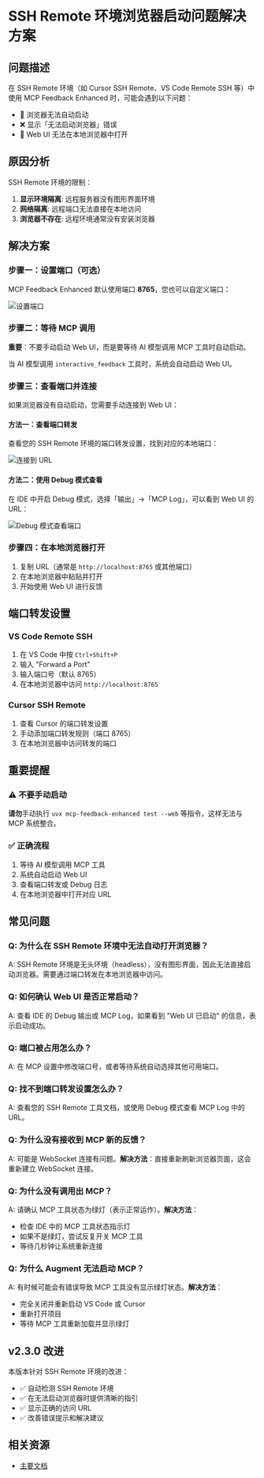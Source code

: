 # SSH Remote 环境浏览器启动问题解决方案

## 问题描述

在 SSH Remote 环境（如 Cursor SSH Remote、VS Code Remote SSH 等）中使用 MCP Feedback Enhanced 时，可能会遇到以下问题：

- 🚫 浏览器无法自动启动
- ❌ 显示「无法启动浏览器」错误
- 🔗 Web UI 无法在本地浏览器中打开

## 原因分析

SSH Remote 环境的限制：
1. **显示环境隔离**: 远程服务器没有图形界面环境
2. **网络隔离**: 远程端口无法直接在本地访问
3. **浏览器不存在**: 远程环境通常没有安装浏览器

## 解决方案

### 步骤一：设置端口（可选）

MCP Feedback Enhanced 默认使用端口 **8765**，您也可以自定义端口：

![设置端口](../images/ssh-remote-port-setting.png)

### 步骤二：等待 MCP 调用

**重要**：不要手动启动 Web UI，而是要等待 AI 模型调用 MCP 工具时自动启动。

当 AI 模型调用 `interactive_feedback` 工具时，系统会自动启动 Web UI。

### 步骤三：查看端口并连接

如果浏览器没有自动启动，您需要手动连接到 Web UI：

#### 方法一：查看端口转发
查看您的 SSH Remote 环境的端口转发设置，找到对应的本地端口：

![连接到 URL](../images/ssh-remote-connect-url.png)

#### 方法二：使用 Debug 模式查看
在 IDE 中开启 Debug 模式，选择「输出」→「MCP Log」，可以看到 Web UI 的 URL：

![Debug 模式查看端口](../images/ssh-remote-debug-port.png)

### 步骤四：在本地浏览器打开

1. 复制 URL（通常是 `http://localhost:8765` 或其他端口）
2. 在本地浏览器中粘贴并打开
3. 开始使用 Web UI 进行反馈

## 端口转发设置

### VS Code Remote SSH
1. 在 VS Code 中按 `Ctrl+Shift+P`
2. 输入 "Forward a Port"
3. 输入端口号（默认 8765）
4. 在本地浏览器中访问 `http://localhost:8765`

### Cursor SSH Remote
1. 查看 Cursor 的端口转发设置
2. 手动添加端口转发规则（端口 8765）
3. 在本地浏览器中访问转发的端口

## 重要提醒

### ⚠️ 不要手动启动
**请勿**手动执行 `uvx mcp-feedback-enhanced test --web` 等指令，这样无法与 MCP 系统整合。

### ✅ 正确流程
1. 等待 AI 模型调用 MCP 工具
2. 系统自动启动 Web UI
3. 查看端口转发或 Debug 日志
4. 在本地浏览器中打开对应 URL

## 常见问题

### Q: 为什么在 SSH Remote 环境中无法自动打开浏览器？
A: SSH Remote 环境是无头环境（headless），没有图形界面，因此无法直接启动浏览器。需要通过端口转发在本地浏览器中访问。

### Q: 如何确认 Web UI 是否正常启动？
A: 查看 IDE 的 Debug 输出或 MCP Log，如果看到 "Web UI 已启动" 的信息，表示启动成功。

### Q: 端口被占用怎么办？
A: 在 MCP 设置中修改端口号，或者等待系统自动选择其他可用端口。

### Q: 找不到端口转发设置怎么办？
A: 查看您的 SSH Remote 工具文档，或使用 Debug 模式查看 MCP Log 中的 URL。

### Q: 为什么没有接收到 MCP 新的反馈？
A: 可能是 WebSocket 连接有问题。**解决方法**：直接重新刷新浏览器页面，这会重新建立 WebSocket 连接。

### Q: 为什么没有调用出 MCP？
A: 请确认 MCP 工具状态为绿灯（表示正常运作）。**解决方法**：
- 检查 IDE 中的 MCP 工具状态指示灯
- 如果不是绿灯，尝试反复开关 MCP 工具
- 等待几秒钟让系统重新连接

### Q: 为什么 Augment 无法启动 MCP？
A: 有时候可能会有错误导致 MCP 工具没有显示绿灯状态。**解决方法**：
- 完全关闭并重新启动 VS Code 或 Cursor
- 重新打开项目
- 等待 MCP 工具重新加载并显示绿灯

## v2.3.0 改进

本版本针对 SSH Remote 环境的改进：
- ✅ 自动检测 SSH Remote 环境
- ✅ 在无法启动浏览器时提供清晰的指引
- ✅ 显示正确的访问 URL
- ✅ 改善错误提示和解决建议

## 相关资源

- [主要文档](../../README.zh-CN.md)
